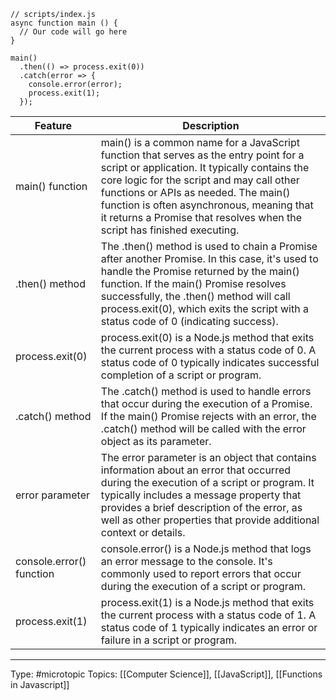 ```
// scripts/index.js
async function main () {
  // Our code will go here
}

main()
  .then(() => process.exit(0))
  .catch(error => {
    console.error(error);
    process.exit(1);
  });
```

| Feature | Description                                                                                                                                                                                                                                                                                                                                          |
|-----------------------------|------------------------------------------------------------------------------------------------------------------------------------------------------------------------------------------------------------------------------------------------------------------------------------------------------------------------------------------------------|
| main() function             | main() is a common name for a JavaScript function that serves as the entry point for a script or application. It typically contains the core logic for the script and may call other functions or APIs as needed. The main() function is often asynchronous, meaning that it returns a Promise that resolves when the script has finished executing. |
| .then() method              | The .then() method is used to chain a Promise after another Promise. In this case, it's used to handle the Promise returned by the main() function. If the main() Promise resolves successfully, the .then() method will call process.exit(0), which exits the script with a status code of 0 (indicating success).                                  |
| process.exit(0)             | process.exit(0) is a Node.js method that exits the current process with a status code of 0. A status code of 0 typically indicates successful completion of a script or program.                                                                                                                                                                     |
| .catch() method             | The .catch() method is used to handle errors that occur during the execution of a Promise. If the main() Promise rejects with an error, the .catch() method will be called with the error object as its parameter.                                                                                                                                   |
| error parameter             | The error parameter is an object that contains information about an error that occurred during the execution of a script or program. It typically includes a message property that provides a brief description of the error, as well as other properties that provide additional context or details.                                                |
| console.error() function    | console.error() is a Node.js method that logs an error message to the console. It's commonly used to report errors that occur during the execution of a script or program.                                                                                                                                                                           |
| process.exit(1)             | process.exit(1) is a Node.js method that exits the current process with a status code of 1. A status code of 1 typically indicates an error or failure in a script or program.                                                                                                                                                                       |


___
Type: #microtopic 
Topics: [[Computer Science]], [[JavaScript]], [[Functions in Javascript]]

